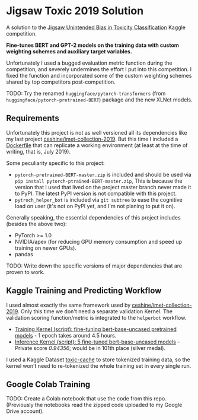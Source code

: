 # Jigsaw Toxic 2019 Solution

A solution to the [Jigsaw Unintended Bias in Toxicity Classification](https://www.kaggle.com/c/jigsaw-unintended-bias-in-toxicity-classification) Kaggle competition.

**Fine-tunes BERT and GPT-2 models on the training data with custom weighting schemes and auxiliary target variables.**

Unfortunately I used a bugged evaluation metric function during the competition, and severely undermines the effort I put into this competition. I fixed the function and incorporated some of the custom weighting schemes shared by top competitors post-competition.

TODO: Try the renamed `huggingface/pytorch-transformers` (from `huggingface/pytorch-pretrained-BERT`) package and the new XLNet models.

## Requirements

Unfortunately this project is not as well versioned all its dependencies like my last project [ceshine/imet-collection-2019](https://github.com/ceshine/imet-collection-2019/tree/master). But this time I included a [Dockerfile](Dockerfile) that can replicate a working environment (at least at the time of writing, that is, July 2019).

Some peculiarity specific to this project:

* `pytorch-pretrained-BERT-master.zip` is included and should be used via `pip install pytorch-ptrained-BERT-master.zip`, This is because the version that I used that lived on the project master branch never made it to PyPI. The latest PyPI version is not compatible with this project.
* `pytroch_helper_bot` is included via `git subtree` to ease the cognitive load on user (it's not on PyPI yet, and I'm not planing to put it on).

Generally speaking, the essential dependencies of this project includes (besides the above two):

* PyTorch >= 1.0
* NVIDIA/apex (for reducing GPU memory consumption and speed up training on newer GPUs).
* pandas

TODO: Write down the specific versions of major dependencies that are proven to work.

## Kaggle Training and Predicting Workflow

I used almost exactly the same framework used by [ceshine/imet-collection-2019](https://github.com/ceshine/imet-collection-2019/tree/master). Only this time we don't need a separate validation Kernel. The validation scoring function/metric is integrated to the `helperbot` workflow.

* [Training Kernel (script): fine-tuning bert-base-uncased pretrained models](https://www.kaggle.com/ceshine/bert-finetuning-public?scriptVersionId=17512842) - 1 epoch takes around 4.5 hours.
* [Inference Kernel (script): 5 fine-tuned bert-base-uncased models](https://www.kaggle.com/ceshine/toxic-2019-simple-ensemble-public/output?scriptVersionId=17553663) - Private score *0.94356*; would be in 101th place (silver medal).

I used a Kaggle Dataset [toxic-cache](https://www.kaggle.com/ceshine/toxic-cache) to store tokenized training data, so the kernel won't need to re-tokenized the whole training set in every single run.

## Google Colab Training

TODO: Create a Colab notebook that use the code from this repo. (Previously the notebooks read the zipped code uploaded to my Google Drive account).
